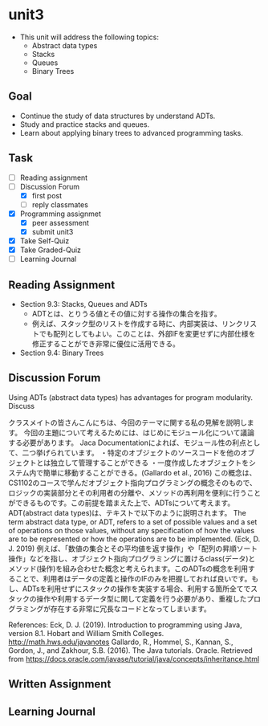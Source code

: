# unit3

- This unit will address the following topics:
  - Abstract data types
  - Stacks
  - Queues
  - Binary Trees

## Goal

- Continue the study of data structures by understand ADTs.
- Study and practice stacks and queues.
- Learn about applying binary trees to advanced programming tasks.

## Task

- [ ] Reading assignment
- [ ] Discussion Forum
  - [x] first post
  - [ ] reply classmates
- [x] Programming assignmet
  - [x] peer assessment
  - [x] submit unit3
- [x] Take Self-Quiz
- [x] Take Graded-Quiz
- [ ] Learning Journal

## Reading Assignment

- Section 9.3: Stacks, Queues and ADTs
  - ADTとは、とりうる値とその値に対する操作の集合を指す。
  - 例えば、スタック型のリストを作成する時に、内部実装は、リンクリストでも配列としてもよい。このことは、外部IFを変更せずに内部仕様を修正することができ非常に優位に活用できる。
- Section 9.4: Binary Trees

## Discussion Forum

Using ADTs (abstract data types) has advantages for program modularity. Discuss

クラスメイトの皆さんこんにちは、今回のテーマに関する私の見解を説明します。
今回の主題について考えるためには、はじめにモジュール化について議論する必要があります。
Jaca Documentationによれば、モジュール性の利点として、二つ挙げられています。
・特定のオブジェクトのソースコードを他のオブジェクトとは独立して管理することができる
・一度作成したオブジェクトをシステム内で簡単に移動することができる。(Gallardo et al., 2016)
この概念は、CS1102のコースで学んだオブジェクト指向プログラミングの概念そのもので、ロジックの実装部分とその利用者の分離や、メソッドの再利用を便利に行うことができるものです。この前提を踏まえた上で、ADTsについて考えます。
ADT(abstract data types)は、テキストで以下のように説明されます。
The term abstract data type, or ADT, refers to a set of possible values and a set of operations on those values, without any specification of how the values are to be represented or how the operations are to be implemented. (Eck, D. J. 2019)
例えば、「数値の集合とその平均値を返す操作」や「配列の昇順ソート操作」などを指し、オブジェクト指向プログラミングに置けるclass(データ)とメソッド(操作)を組み合わせた概念と考えられます。このADTsの概念を利用することで、利用者はデータの定義と操作のIFのみを把握しておれば良いです。もし、ADTsを利用せずにスタックの操作を実装する場合、利用する箇所全てでスタックの操作や利用するデータ型に関して定義を行う必要があり、重複したプログラミングが存在する非常に冗長なコードとなってしまいます。

References:
Eck, D. J. (2019). Introduction to programming using Java, version 8.1. Hobart and William Smith Colleges. <http://math.hws.edu/javanotes>
Gallardo, R., Hommel, S., Kannan, S., Gordon, J., and Zakhour, S.B. (2016). The Java tutorials. Oracle.
Retrieved from <https://docs.oracle.com/javase/tutorial/java/concepts/inheritance.html>

## Written Assignment

## Learning Journal
